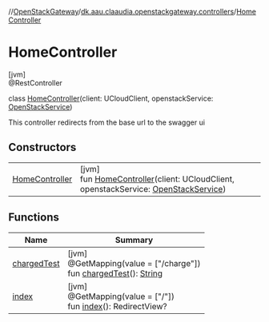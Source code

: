 //[OpenStackGateway](../../../index.md)/[dk.aau.claaudia.openstackgateway.controllers](../index.md)/[HomeController](index.md)

# HomeController

[jvm]\
@RestController

class [HomeController](index.md)(client: UCloudClient, openstackService: [OpenStackService](../../dk.aau.claaudia.openstackgateway.services/-open-stack-service/index.md))

This controller redirects from the base url to the swagger ui

## Constructors

| | |
|---|---|
| [HomeController](-home-controller.md) | [jvm]<br>fun [HomeController](-home-controller.md)(client: UCloudClient, openstackService: [OpenStackService](../../dk.aau.claaudia.openstackgateway.services/-open-stack-service/index.md)) |

## Functions

| Name | Summary |
|---|---|
| [chargedTest](charged-test.md) | [jvm]<br>@GetMapping(value = ["/charge"])<br>fun [chargedTest](charged-test.md)(): [String](https://kotlinlang.org/api/latest/jvm/stdlib/kotlin/-string/index.html) |
| [index](--index--.md) | [jvm]<br>@GetMapping(value = ["/"])<br>fun [index](--index--.md)(): RedirectView? |
